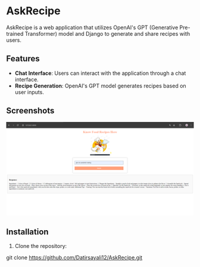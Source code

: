 # AskRecipe

 AskRecipe is a web application that utilizes OpenAI's GPT (Generative Pre-trained Transformer) model and Django to generate and share recipes with users.

## Features

- **Chat Interface**: Users can interact with the application through a chat interface.
- **Recipe Generation**: OpenAI's GPT model generates recipes based on user inputs.

## Screenshots

![Home](foodss.png)


## Installation

1. Clone the repository:

git clone https://github.com/Datirsayali12/AskRecipe.git
